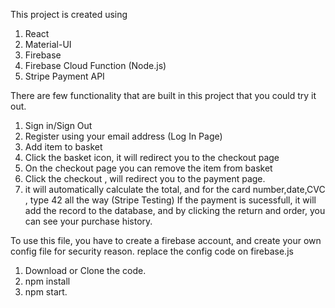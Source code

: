 This project is created using 
  1. React
  2. Material-UI
  3. Firebase
  4. Firebase Cloud Function (Node.js)
  5. Stripe Payment API

There are few functionality that are built in this project that you could try it out.

1. Sign in/Sign Out
2. Register using your email address (Log In Page)
3. Add item to basket
4. Click the basket icon, it will redirect you to the checkout page
5. On the checkout page you can remove the item from basket
6. Click the checkout , will redirect you to the payment page.
7. it will automatically calculate the total, and for the card number,date,CVC , type 42 all the way (Stripe Testing) 
If the payment is sucessfull, it will add the record to the database, and by clicking the return and order, you can see your purchase history.


To use this file, you have to create a firebase account, and create your own config file for security reason. 
replace the config code on firebase.js 

1. Download or Clone the code.
2. npm install 
3. npm start.


